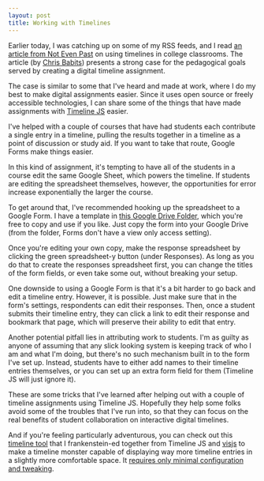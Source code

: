 ```yaml
---
layout: post
title: Working with Timelines
---
```


Earlier today, I was catching up on some of my RSS feeds, and I read [an article from Not Even Past](http://notevenpast.org/digital-teaching-a-mid-semester-timeline/) on using timelines in college classrooms. The article (by [Chris Babits](https://liberalarts.utexas.edu/history/graduate/gradstudents/profile.php?id=cmb5532)) presents a strong case for the pedagogical goals served by creating a digital timeline assignment.

The case is similar to some that I've heard and made at work, where I do my best to make digital assignments easier. Since it uses open source or freely accessible technologies, I can share some of the things that have made assignments with [Timeline JS](https://drive.google.com/drive/folders/0BzL83QaGF5vHbkZzVGNVVUVpUjQ?usp=sharing) easier.

I've helped with a couple of courses that have had students each contribute a single entry in a timeline, pulling the results together in a timeline as a point of discussion  or study aid. If you want to take that route, Google Forms make things easier.

In this kind of assignment, it's tempting to have all of the students in a course edit the same Google Sheet, which powers the timeline. If students are editing the spreadsheet themselves, however, the opportunities for error increase exponentially the larger the course.

To get around that, I've recommended hooking up the spreadsheet to a Google Form. I have a template in [this Google Drive Folder](https://drive.google.com/drive/folders/0BzL83QaGF5vHbkZzVGNVVUVpUjQ?usp=sharing), which you're free to copy and use if you like. Just copy the form into your Google Drive (from the folder, Forms don't have a view only access setting).

Once you're editing your own copy, make the response spreadsheet by clicking the green spreadsheet-y button (under Responses). As long as you do that to create the responses spreadsheet first, you can change the titles of the form fields, or even take some out, without breaking your setup.

One downside to using a Google Form is that it's a bit harder to go back and edit a timeline entry. However, it is possible. Just make sure that in the form's settings, respondents can edit their responses. Then, once a student submits their timeline entry, they can click a link to edit their response and bookmark that page, which will preserve their ability to edit that entry.

Another potential pitfall lies in attributing work to students. I'm as guilty as anyone of assuming that any slick looking system is keeping track of who I am and what I'm doing, but there's no such mechanism built in to the form I've set up. Instead, students have to either add names to their timeline entries themselves, or you can set up an extra form field for them (Timeline JS will just ignore it).

These are some tricks that I've learned after helping out with a couple of timeline assignments using Timeline JS. Hopefully they help some folks avoid some of the troubles that I've run into, so that they can focus on the real benefits of student collaboration on interactive digital timelines.

And if you're feeling particularly adventurous, you can check out this [timeline tool](https://github.com/jaguillette/fabulousTime) that I frankenstein-ed together from Timeline JS and [visjs](http://visjs.org/) to make a timeline monster capable of displaying way more timeline entries in a slightly more comfortable space. It [requires only minimal configuration and tweaking](https://www.xkcd.com/1742/).
